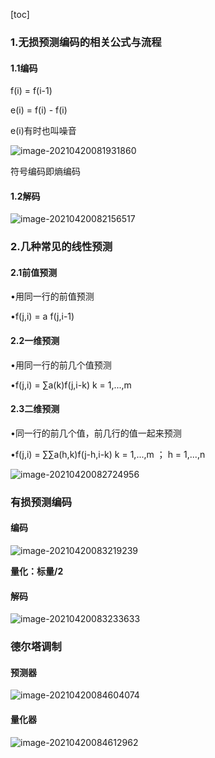 [toc]

### 1.无损预测编码的相关公式与流程

#### 1.1编码

f(i) = f(i-1)

e(i) = f(i) - f(i)

e(i)有时也叫噪音

![image-20210420081931860](C:\Users\16492\AppData\Roaming\Typora\typora-user-images\image-20210420081931860.png)

符号编码即熵编码

#### 1.2解码

![image-20210420082156517](C:\Users\16492\AppData\Roaming\Typora\typora-user-images\image-20210420082156517.png)

### 2.几种常见的线性预测

#### 2.1前值预测

•用同一行的前值预测

•f(j,i) = a f(j,i-1)

#### 2.2一维预测

•用同一行的前几个值预测

•f(j,i) = ∑a(k)f(j,i-k)   k = 1,...,m

#### 2.3二维预测

•同一行的前几个值，前几行的值一起来预测

•f(j,i) = ∑∑a(h,k)f(j-h,i-k)   k = 1,...,m   ； h = 1,...,n

![image-20210420082724956](C:\Users\16492\AppData\Roaming\Typora\typora-user-images\image-20210420082724956.png)

### 有损预测编码

#### 编码

![image-20210420083219239](C:\Users\16492\AppData\Roaming\Typora\typora-user-images\image-20210420083219239.png)

**量化：标量/2**

#### 解码

![image-20210420083233633](C:\Users\16492\AppData\Roaming\Typora\typora-user-images\image-20210420083233633.png)

### 德尔塔调制

#### 预测器

![image-20210420084604074](C:\Users\16492\AppData\Roaming\Typora\typora-user-images\image-20210420084604074.png)

#### 量化器

![image-20210420084612962](C:\Users\16492\AppData\Roaming\Typora\typora-user-images\image-20210420084612962.png)

